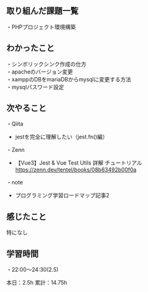 
## 取り組んだ課題一覧
・PHPプロジェクト環境構築

## わかったこと
・シンボリックシンク作成の仕方  
・apacheのバージョン変更  
・xamppのDBをmariaDBからmysqlに変更する方法  
・mysqlパスワード設定  

## 次やること
・Qiita
- jestを完全に理解したい（jest.fn()編）

・Zenn
- 【Vue3】Jest & Vue Test Utils 詳解 チュートリアル  
https://zenn.dev/tentel/books/08b63492b00f0a

・note  
- プログラミング学習ロードマップ記事2

## 感じたこと
特になし

## 学習時間
・22:00〜24:30(2.5)  

本日：2.5h 
累計：14.75h
